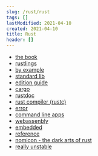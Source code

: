 ```yaml
---
slug: /rust/rust
tags: []
lastModified: 2021-04-10
created: 2021-04-10
title: Rust
header: []
---
```


- [the book][thebook]
- [rustlings][rustlings]
- [by example][example]
- [standard lib][std]
- [edition guide][edition]
- [cargo][cargo]
- [rustdoc][rustdoc]
- [rust compiler (rustc)][rustc]
- [error][error]
- [command line apps][cmd]
- [webassenbly][wasm]
- [embedded][embedded]
- [reference][reference]
- [nomicon - the dark arts of rust][nomicon]
- [really unstable][unstable]


[thebook]: https://doc.rust-lang.org/book/
[rustlings]: https://github.com/rust-lang/rustlings/
[example]: https://doc.rust-lang.org/stable/rust-by-example/
[std]: https://doc.rust-lang.org/std/index.html
[edition]: https://doc.rust-lang.org/edition-guide/index.html
[cargo]: https://doc.rust-lang.org/cargo/index.html
[rustdoc]: https://doc.rust-lang.org/rustdoc/index.html
[rustc]: https://doc.rust-lang.org/rustc/index.html
[error]: https://doc.rust-lang.org/error-index.html
[cmd]: https://rust-cli.github.io/book/index.html
[wasm]: https://rustwasm.github.io/docs/book/
[embedded]: https://doc.rust-lang.org/stable/embedded-book/
[reference]: https://doc.rust-lang.org/reference/index.html
[nomicon]: https://doc.rust-lang.org/nomicon/index.html
[unstable]: https://doc.rust-lang.org/nightly/unstable-book/index.html
